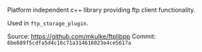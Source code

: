 Platform independent c++ library providing ftp client functionality.

Used in `ftp_storage_plugin`.

Source: https://github.com/mkulke/ftplibpp
Commit: `6be689f5cdfa5d4c16c71a314616023e4ce5617a`
